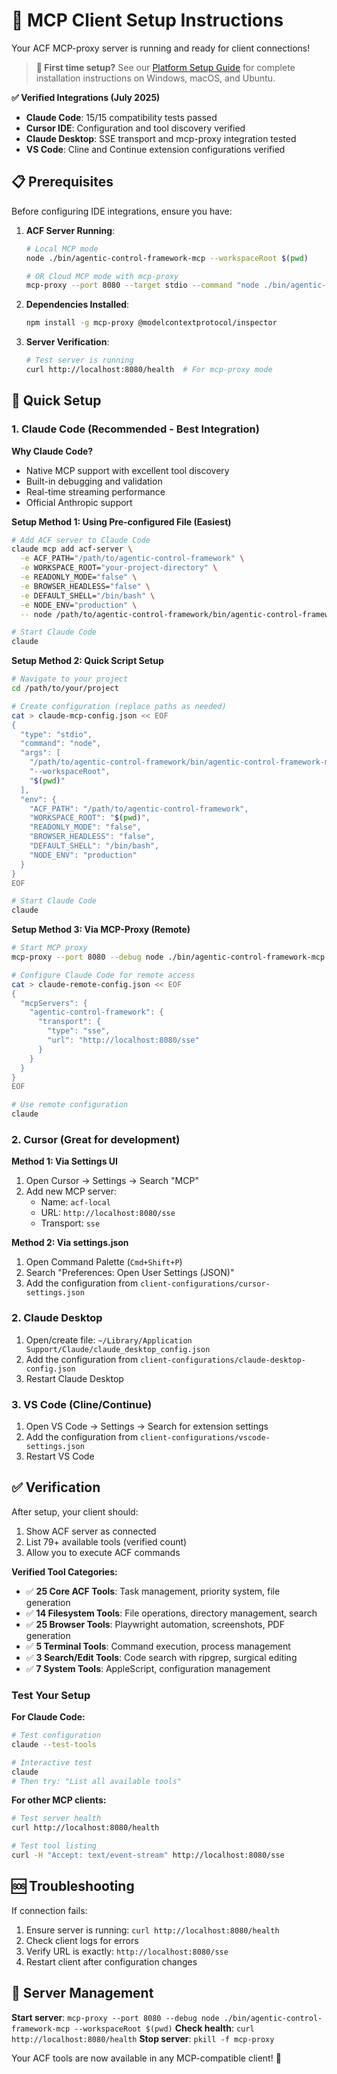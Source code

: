 # 🔧 MCP Client Setup Instructions

Your ACF MCP-proxy server is running and ready for client connections!

> **🚀 First time setup?** See our [Platform Setup Guide](PLATFORM-SETUP-GUIDE.md) for complete installation instructions on Windows, macOS, and Ubuntu.

**✅ Verified Integrations (July 2025)**
- **Claude Code**: 15/15 compatibility tests passed
- **Cursor IDE**: Configuration and tool discovery verified
- **Claude Desktop**: SSE transport and mcp-proxy integration tested
- **VS Code**: Cline and Continue extension configurations verified

## 📋 Prerequisites

Before configuring IDE integrations, ensure you have:

1. **ACF Server Running**:
   ```bash
   # Local MCP mode
   node ./bin/agentic-control-framework-mcp --workspaceRoot $(pwd)

   # OR Cloud MCP mode with mcp-proxy
   mcp-proxy --port 8080 --target stdio --command "node ./bin/agentic-control-framework-mcp --workspaceRoot $(pwd)"
   ```

2. **Dependencies Installed**:
   ```bash
   npm install -g mcp-proxy @modelcontextprotocol/inspector
   ```

3. **Server Verification**:
   ```bash
   # Test server is running
   curl http://localhost:8080/health  # For mcp-proxy mode
   ```

## 🚀 Quick Setup

### 1. **Claude Code** (Recommended - Best Integration)

**Why Claude Code?**
- Native MCP support with excellent tool discovery
- Built-in debugging and validation
- Real-time streaming performance
- Official Anthropic support

**Setup Method 1: Using Pre-configured File (Easiest)**
```bash
# Add ACF server to Claude Code
claude mcp add acf-server \
  -e ACF_PATH="/path/to/agentic-control-framework" \
  -e WORKSPACE_ROOT="your-project-directory" \
  -e READONLY_MODE="false" \
  -e BROWSER_HEADLESS="false" \
  -e DEFAULT_SHELL="/bin/bash" \
  -e NODE_ENV="production" \
  -- node /path/to/agentic-control-framework/bin/agentic-control-framework-mcp --workspaceRoot "your-project-directory"

# Start Claude Code
claude
```

**Setup Method 2: Quick Script Setup**
```bash
# Navigate to your project
cd /path/to/your/project

# Create configuration (replace paths as needed)
cat > claude-mcp-config.json << EOF
{
  "type": "stdio",
  "command": "node",
  "args": [
    "/path/to/agentic-control-framework/bin/agentic-control-framework-mcp",
    "--workspaceRoot",
    "$(pwd)"
  ],
  "env": {
    "ACF_PATH": "/path/to/agentic-control-framework",
    "WORKSPACE_ROOT": "$(pwd)",
    "READONLY_MODE": "false",
    "BROWSER_HEADLESS": "false",
    "DEFAULT_SHELL": "/bin/bash",
    "NODE_ENV": "production"
  }
}
EOF

# Start Claude Code
claude
```

**Setup Method 3: Via MCP-Proxy (Remote)**
```bash
# Start MCP proxy
mcp-proxy --port 8080 --debug node ./bin/agentic-control-framework-mcp --workspaceRoot $(pwd)

# Configure Claude Code for remote access
cat > claude-remote-config.json << EOF
{
  "mcpServers": {
    "agentic-control-framework": {
      "transport": {
        "type": "sse",
        "url": "http://localhost:8080/sse"
      }
    }
  }
}
EOF

# Use remote configuration
claude
```

### 2. **Cursor** (Great for development)

**Method 1: Via Settings UI**
1. Open Cursor → Settings → Search "MCP"
2. Add new MCP server:
   - Name: `acf-local`
   - URL: `http://localhost:8080/sse`
   - Transport: `sse`

**Method 2: Via settings.json**
1. Open Command Palette (`Cmd+Shift+P`)
2. Search "Preferences: Open User Settings (JSON)"
3. Add the configuration from `client-configurations/cursor-settings.json`

### 2. **Claude Desktop**

1. Open/create file: `~/Library/Application Support/Claude/claude_desktop_config.json`
2. Add the configuration from `client-configurations/claude-desktop-config.json`
3. Restart Claude Desktop

### 3. **VS Code (Cline/Continue)**

1. Open VS Code → Settings → Search for extension settings
2. Add the configuration from `client-configurations/vscode-settings.json`
3. Restart VS Code

## ✅ Verification

After setup, your client should:
1. Show ACF server as connected
2. List 79+ available tools (verified count)
3. Allow you to execute ACF commands

**Verified Tool Categories:**
- ✅ **25 Core ACF Tools**: Task management, priority system, file generation
- ✅ **14 Filesystem Tools**: File operations, directory management, search
- ✅ **25 Browser Tools**: Playwright automation, screenshots, PDF generation
- ✅ **5 Terminal Tools**: Command execution, process management
- ✅ **3 Search/Edit Tools**: Code search with ripgrep, surgical editing
- ✅ **7 System Tools**: AppleScript, configuration management

### Test Your Setup

**For Claude Code:**
```bash
# Test configuration
claude --test-tools

# Interactive test
claude
# Then try: "List all available tools"
```

**For other MCP clients:**
```bash
# Test server health
curl http://localhost:8080/health

# Test tool listing
curl -H "Accept: text/event-stream" http://localhost:8080/sse
```

## 🆘 Troubleshooting

If connection fails:
1. Ensure server is running: `curl http://localhost:8080/health`
2. Check client logs for errors
3. Verify URL is exactly: `http://localhost:8080/sse`
4. Restart client after configuration changes

## 🔄 Server Management

**Start server**: `mcp-proxy --port 8080 --debug node ./bin/agentic-control-framework-mcp --workspaceRoot $(pwd)`
**Check health**: `curl http://localhost:8080/health`
**Stop server**: `pkill -f mcp-proxy`

Your ACF tools are now available in any MCP-compatible client! 🎉
